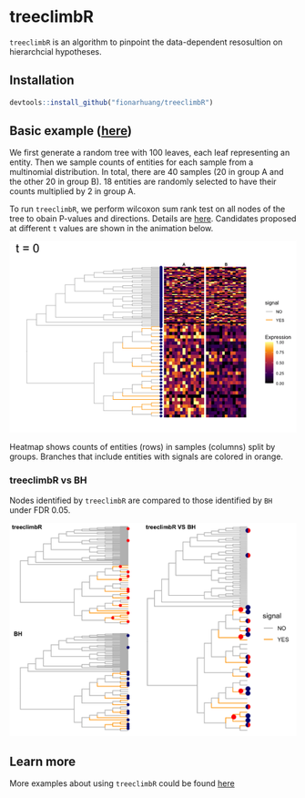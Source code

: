 
# treeclimbR

`treeclimbR` is an algorithm to pinpoint the data-dependent resosultion on hierarchcial hypotheses.

## Installation
``` r
devtools::install_github("fionarhuang/treeclimbR")
```

## Basic example ([here](https://fionarhuang.github.io/treeclimbR_toy_example/toy_signal.html))

We first generate a random tree with 100 leaves, each leaf representing an entity. Then we sample counts of entities for each sample from a multinomial distribution. In total, there are 40 samples (20 in group A and the other 20 in group B). 18 entities are randomly selected to have their counts multiplied by 2 in group A.

To run `treeclimbR`, we perform wilcoxon sum rank test on all nodes of the tree to obain P-values and directions. Details are [here](https://fionarhuang.github.io/treeclimbR_toy_example/toy_signal.html). Candidates proposed at different `t` values are shown in the animation below.

<p align="center"> 
<img src="https://github.com/fionarhuang/treeclimbR_toy_example/blob/master/output/signal_cands.gif">
</p>

Heatmap shows counts of entities (rows) in samples (columns) split by groups. Branches that include entities with signals are colored in orange.

### treeclimbR vs BH
Nodes identified by `treeclimbR` are compared to those identified by `BH` under FDR 0.05.

<p align="center"> 
<img src="https://github.com/fionarhuang/treeclimbR_toy_example/blob/master/output/signal_result.png">
</p>

## Learn more
More examples about using `treeclimbR` could be found [here](https://github.com/fionarhuang/treeclimbR_article)
